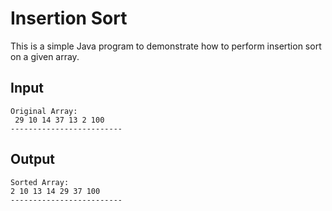 # Insertion Sort

This is a simple Java program to demonstrate how to perform insertion sort on a 
given array.

## Input

```shell script
Original Array: 
 29 10 14 37 13 2 100 
-------------------------
```

## Output

```shell script
Sorted Array: 
2 10 13 14 29 37 100 
-------------------------
```